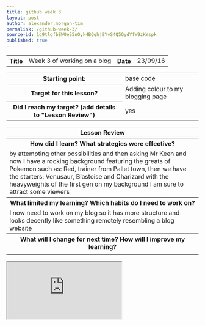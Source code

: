 ```yaml
---
title: github week 3
layout: post
author: alexander.morgan-tim
permalink: /github-week-3/
source-id: 1g9tlgfbEW0e55nOyk4BQqhjBYvS4Q5QydYfW9zKYspk
published: true
---
```

<table>
  <tr>
    <th>Title</th>
    <td>Week 3 of working on a blog</td>
    <th>Date</th>
    <td>23/09/16</td>
  </tr>
</table>


<table>
  <tr>
    <th>Starting point:</th>
    <td>base code</td>
  </tr>
  <tr>
    <th>Target for this lesson?</th>
    <td>Adding colour to my blogging page</td>
  </tr>
  <tr>
    <th>Did I reach my target? 
(add details to "Lesson Review")</th>
    <td> yes</td>
  </tr>
</table>


<table>
  <tr>
    <th>Lesson Review</th>
  </tr>
  <tr>
    <th>How did I learn? What strategies were effective? </th>
  </tr>
  <tr>
    <td>by attempting other possibilities and then asking Mr Keen and now I have a rocking background featuring the greats of Pokemon such as: Red, trainer from Pallet town, then we have the starters: Venusaur, Blastoise and Charizard with the heavyweights of the first gen on my background I am sure to attract some viewers</td>
  </tr>
  <tr>
    <th>What limited my learning? Which habits do I need to work on? </th>
  </tr>
  <tr>
    <td>I now need to work on my blog so it has more structure and looks decently like something remotely resembling a blog website</td>
  </tr>
  <tr>
    <th>What will I change for next time? How will I improve my learning?</th>
  </tr>
  <tr>
    <td></td>
  </tr>
</table>

<iframe src="https://docs.google.com/spreadsheets/d/1RNPiq5ONktBpQfSGub3V9rXRMOfpaB8pEGoInwW65EQ/pubhtml?gid=0&amp;single=true&amp;widget=true&amp;headers=false"></iframe>

